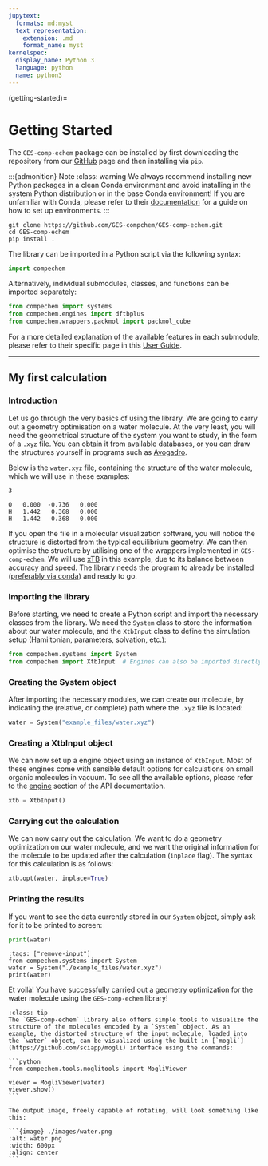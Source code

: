 ```yaml
---
jupytext:
  formats: md:myst
  text_representation:
    extension: .md
    format_name: myst
kernelspec:
  display_name: Python 3
  language: python
  name: python3
---
```


(getting-started)=

# Getting Started

The `GES-comp-echem` package can be installed by first downloading the repository from our [GitHub](https://github.com/GES-compchem/GES-comp-echem) page and then installing via `pip`. 

:::{admonition} Note
:class: warning
We always recommend installing new Python packages in a clean Conda environment and avoid installing in the system Python distribution or in the base Conda environment! If you are unfamiliar with Conda, please refer to their [documentation](https://docs.anaconda.com/free/anaconda/install/index.html) for a guide on how to set up environments.
:::

```
git clone https://github.com/GES-compchem/GES-comp-echem.git
cd GES-comp-echem
pip install .
```

The library can be imported in a Python script via the following syntax:

```python
import compechem
```

Alternatively, individual submodules, classes, and functions can be imported separately:

```python
from compechem import systems
from compechem.engines import dftbplus
from compechem.wrappers.packmol import packmol_cube
```

For a more detailed explanation of the available features in each submodule, please refer to their specific page in this [User Guide](user-guide).

---

## My first calculation

### Introduction

Let us go through the very basics of using the library. We are going to carry out a geometry optimisation on a water molecule. At the very least, you will need the geometrical structure of the system you want to study, in the form of a `.xyz` file. You can obtain it from available databases, or you can draw the structures yourself in programs such as [Avogadro](https://avogadro.cc/).

Below is the `water.xyz` file, containing the structure of the water molecule, which we will use in these examples:

```
3

O   0.000  -0.736   0.000  
H   1.442   0.368   0.000  
H  -1.442   0.368   0.000  
```

If you open the file in a molecular visualization software, you will notice the structure is distorted from the typical equilibrium geometry. We can then optimise the structure by utilising one of the wrappers implemented in `GES-comp-echem`. We will use [xTB](https://github.com/grimme-lab/xtb) in this example, due to its balance between accuracy and speed. The library needs the program to already be installed ([preferably via conda](https://xtb-docs.readthedocs.io/en/latest/setup.html#setup-and-installation)) and ready to go.

### Importing the library

Before starting, we need to create a Python script and import the necessary classes from the library. We need the `System` class to store the information about our water molecule, and the `XtbInput` class to define the simulation setup (Hamiltonian, parameters, solvation, etc.):

```python
from compechem.systems import System
from compechem import XtbInput  # Engines can also be imported directly from compechem 
```

### Creating the System object

After importing the necessary modules, we can create our molecule, by indicating the (relative, or complete) path where the `.xyz` file is located:

```python
water = System("example_files/water.xyz")
```

### Creating a XtbInput object

We can now set up a engine object using an instance of `XtbInput`. Most of these engines come with sensible default options for calculations on small organic molecules in vacuum. To see all the available options, please refer to the [engine](API-engines) section of the API documentation.

```python
xtb = XtbInput()
```

### Carrying out the calculation

We can now carry out the calculation. We want to do a geometry optimization on our water molecule, and we want the original information for the molecule to be updated after the calculation (`inplace` flag). The syntax for this calculation is as follows:

```python
xtb.opt(water, inplace=True)
```

### Printing the results

If you want to see the data currently stored in our `System` object, simply ask for it to be printed to screen:

```python
print(water)
```

```{code-cell} python
:tags: ["remove-input"]
from compechem.systems import System
water = System("./example_files/water.xyz")
print(water)
```

Et voilà! You have successfully carried out a geometry optimization for the water molecule using the `GES-comp-echem` library!

`````{admonition} Basic molecule visualization
:class: tip
The `GES-comp-echem` library also offers simple tools to visualize the structure of the molecules encoded by a `System` object. As an example, the distorted structure of the input molecule, loaded into the `water` object, can be visualized using the built in [`mogli`](https://github.com/sciapp/mogli) interface using the commands:

```python
from compechem.tools.moglitools import MogliViewer

viewer = MogliViewer(water)
viewer.show()
```

The output image, freely capable of rotating, will look something like this:

```{image} ./images/water.png
:alt: water.png
:width: 600px
:align: center
```
`````